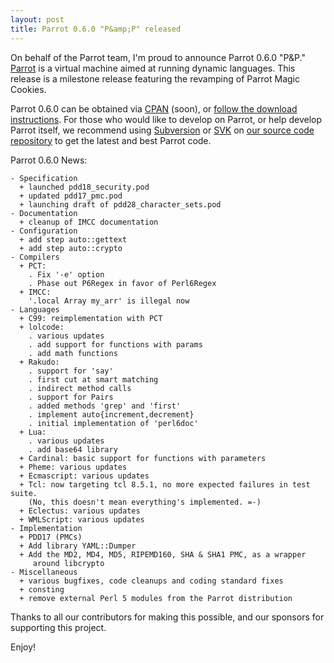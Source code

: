 ```yaml
---
layout: post
title: Parrot 0.6.0 "P&amp;P" released
---
```


On behalf of the Parrot team, I'm proud to announce Parrot 0.6.0
&quot;P&amp;P.&quot; <a href="http://parrotcode.org/" rel="nofollow">Parrot</a>
is a virtual machine aimed at running dynamic languages. This release is a milestone release featuring the revamping of Parrot Magic Cookies.</p><p>Parrot 0.6.0 can be obtained via <a href="http://search.cpan.org/dist/parrot" rel="nofollow">CPAN</a>
(soon), or <a href="http://parrotcode.org/source.html" rel="nofollow">follow the download instructions</a>.
For those who would like to develop on Parrot, or help develop Parrot itself,
we recommend using <a href="http://subversion.tigris.org/" rel="nofollow">Subversion</a>
or <a href="http://svk.bestpractical.com/" rel="nofollow">SVK</a>
on <a href="https://svn.perl.org/parrot/trunk/" rel="nofollow">our source code repository</a>
to get the latest and best Parrot code.</p><p>Parrot 0.6.0 News:</p>

    - Specification
      + launched pdd18_security.pod
      + updated pdd17_pmc.pod
      + launching draft of pdd28_character_sets.pod
    - Documentation
      + cleanup of IMCC documentation
    - Configuration
      + add step auto::gettext
      + add step auto::crypto
    - Compilers
      + PCT:
        . Fix '-e' option
        . Phase out P6Regex in favor of Perl6Regex
      + IMCC:
        '.local Array my_arr' is illegal now
    - Languages
      + C99: reimplementation with PCT
      + lolcode:
        . various updates
        . add support for functions with params
        . add math functions
      + Rakudo:
        . support for 'say'
        . first cut at smart matching
        . indirect method calls
        . support for Pairs
        . added methods 'grep' and 'first'
        . implement auto{increment,decrement}
        . initial implementation of 'perl6doc'
      + Lua:
        . various updates
        . add base64 library
      + Cardinal: basic support for functions with parameters
      + Pheme: various updates
      + Ecmascript: various updates
      + Tcl: now targeting tcl 8.5.1, no more expected failures in test suite.
        (No, this doesn't mean everything's implemented. =-)
      + Eclectus: various updates
      + WMLScript: various updates
    - Implementation
      + PDD17 (PMCs)
      + Add library YAML::Dumper
      + Add the MD2, MD4, MD5, RIPEMD160, SHA & SHA1 PMC, as a wrapper
         around libcrypto
    - Miscellaneous
      + various bugfixes, code cleanups and coding standard fixes
      + consting
      + remove external Perl 5 modules from the Parrot distribution

Thanks to all our contributors for making this possible, and our sponsors for supporting this project.

Enjoy!

